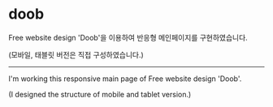 # doob
Free website design 'Doob'을 이용하여 반응형 메인페이지를 구현하였습니다.

(모바일, 태블릿 버전은 직접 구성하였습니다.)

---------------------------------------------------
I'm working this responsive main page of Free website design 'Doob'.

(I designed the structure of mobile and tablet version.)
